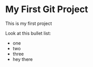 #  My First Git Project
This is my first project

Look at this  bullet list:
- one
- two
- three
- hey there